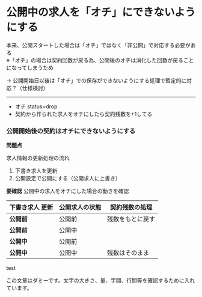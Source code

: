 # 公開中の求人を「オチ」にできないようにする

本来、公開スタートした場合は「オチ」ではなく「非公開」で対応する必要がある  
※「オチ」の場合は契約回数が戻る為、公開後のオチは消化した回数が戻ることになってしまうため

→ 公開開始日以後は「オチ」での保存ができないようにする処理で暫定的に対応？（仕様検討）

---

- オチ status=drop
- 契約から作られた求人をオチにしたら契約残数を+1してる 

### 公開開始後の契約はオチにできないようにする  

**問題点**  

求人情報の更新処理の流れ

1. 下書き求人を更新
2. 公開設定で公開にする（公開求人に上書き）


**要確認**
公開中の求人をオチにした場合の動きを確認



| 下書き求人 更新 | 公開求人の状態 | 契約残数の処理  |
|----------|---------|----------|
| **公開前**  | 公開前     | 残数をもとに戻す |
| **公開前**  | 公開中     |          |
| **公開中**  | 公開前     |          |
| **公開中**  | 公開中     | 残数はそのまま  |

test

この文章はダミーです。文字の大きさ、量、字間、行間等を確認するために入れています。